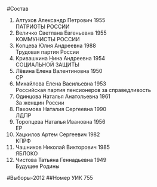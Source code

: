 #Состав
1. Алтухов Александр Петрович 1955   
    ПАТРИОТЫ РОССИИ
2. Величко Светлана Евгеньевна 1955   
    КОММУНИСТЫ РОССИИ
3. Копцева Юлия Андреевна 1988   
    Трудовая партия России
4. Кривашкина Нина Андреевна 1954   
    СОЦИАЛЬНОЙ ЗАЩИТЫ
5. Лёвина Елена Валентиновна 1950   
    СР
6. Михайлова Елена Васильевна 1953   
    Российская партия пенсионеров за справедливость
7. Одинцова Наталья Анатольевна 1961   
    За женщин России
8. Пахомова Наталия Сергеевна 1990   
    ЛДПР
9. Торопцева Наталья Ивановна 1956   
    ЕР
10. Хацкилов Артем Сергеевич 1982   
    КПРФ
11. Чашников Николай Викторович 1985   
    ЯБЛОКО
12. Чистова Татьяна Геннадьевна 1949   
    Будущее Родины

#Выборы-2012
##Номер УИК
755